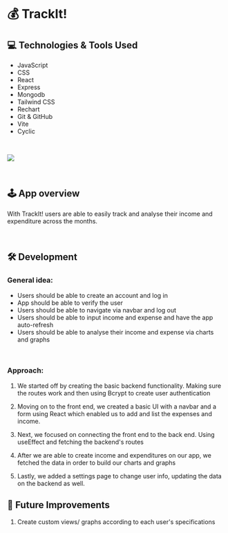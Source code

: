 # 💰 TrackIt!

## 💻 Technologies & Tools Used
- JavaScript
- CSS
- React 
- Express
- Mongodb
- Tailwind CSS 
- Rechart
- Git & GitHub
- Vite 
- Cyclic 

<br>

![](https://skills.thijs.gg/icons?i=js,css,react,express,mongodb,tailwind,git,github,vite)

<br>

## 🕹 App overview 
With TrackIt! users are able to easily track and analyse their income and expenditure across the months. 

<br>

## 🛠 Development 

### General idea:
* Users should be able to create an account and log in 
* App should be able to verify the user
* Users should be able to navigate via navbar and log out
* Users should be able to input income and expense and have the app auto-refresh
* Users should be able to analyse their income and expense via charts and graphs
<br> 

### Approach:

1. We started off by creating the basic backend functionality. Making sure the routes work and then using Bcrypt to create user authentication 

2. Moving on to the front end, we created a basic UI with a navbar and a form using React which enabled us to add and list the expenses and income.

3. Next, we focused on connecting the front end to the back end. Using useEffect and fetching the backend's routes

4. After we are able to create income and expenditures on our app, we fetched the data in order to build our charts and graphs

5. Lastly, we added a settings page to change user info, updating the data on the backend as well. 



## 🎈 Future Improvements
<ol>
    <li> Create custom views/ graphs according to each user's specifications </li>
</ol>